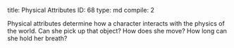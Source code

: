 title:          Physical Attributes
ID:             68
type:           md
compile:        2


Physical attributes determine how a character interacts with the physics of the world. Can she pick up that object? How does she move? How long can she hold her breath?